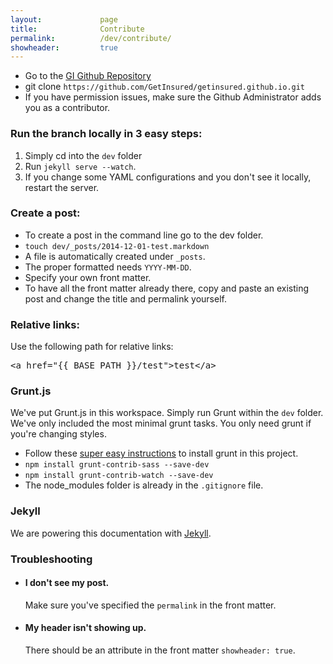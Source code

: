 ```yaml
---
layout: 			page
title: 				Contribute
permalink: 			/dev/contribute/
showheader: 		true
---
```


<ul>
	<li>Go to the <a href="//github.com/GetInsured/getinsured.github.io">GI Github Repository</a></li>
	<li>git clone <code>https://github.com/GetInsured/getinsured.github.io.git</code></li>
	<li>If you have permission issues, make sure the Github Administrator adds you as a contributor.</li>
</ul>

<h3>Run the branch locally in 3 easy steps:</h3>
<ol>
	<li>Simply cd into the <code>dev</code> folder</li>
	<li>Run <code>jekyll serve --watch</code>.</li>
	<li><span class="cheat">If you change some YAML configurations and you don't see it locally, restart the server.</span></li>
</ol>

<h3>Create a post:</h3>

<ul>
	<li>To create a post in the command line go to the dev folder.</li>
	<li><code>touch dev/_posts/2014-12-01-test.markdown</code></li>
	<li>A file is automatically created under <code>_posts</code>.</li>
	<li>The proper formatted needs <code>YYYY-MM-DD</code>.</li>
	<li>Specify your own front matter.</li>
	<li><span class="cheat">To have all the front matter already there, copy and paste an existing post and change the title and permalink yourself.</span></li>
</ul>

<h3>Relative links:</h3>

Use the following path for relative links: 
<pre>&lt;a href="&#123;&#123; BASE_PATH &#125;&#125;/test"&gt;test&lt;/a&gt;</pre>

<h3>Grunt.js</h3>

We've put Grunt.js in this workspace. Simply run Grunt within the <code>dev</code> folder. We've only included the most minimal grunt tasks. <span class="cheat">You only need grunt if you're changing styles.</span>

<ul>
	<li>Follow these <a href="http://24ways.org/2013/grunt-is-not-weird-and-hard/">super easy instructions</a> to install grunt in this project.</li>
	<li><code>npm install grunt-contrib-sass --save-dev</code></li>
	<li><code>npm install grunt-contrib-watch --save-dev</code></li>
	<li>The node_modules folder is already in the <code>.gitignore</code> file.</li>
</ul>

<h3>Jekyll</h3>

We are powering this documentation with <a href="http://jekyllrb.com/">Jekyll</a>. 

<h3>Troubleshooting</h3>

<ul>
	<li>
		<h4>I don't see my post.</h4>
		<p>Make sure you've specified the <code>permalink</code> in the front matter.</p>
	</li>
	<li>
		<h4>My header isn't showing up.</h4>
		<p>There should be an attribute in the front matter <code>showheader: true</code>.</p>
	</li>
</ul>